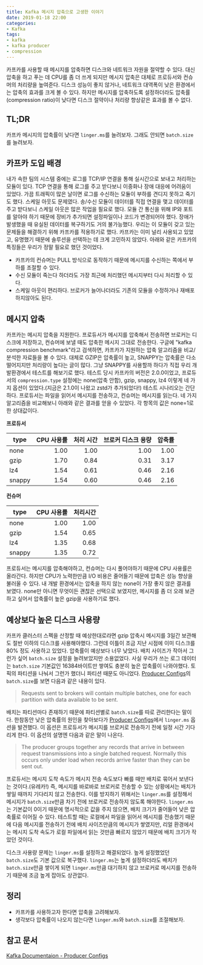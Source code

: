 ```yaml
---
title: Kafka 메시지 압축으로 고생한 이야기
date: 2019-01-18 22:00
categories:
- Kafka
tags:
- kafka
- kafka producer
- compression
---
```


카프카를 사용할 때 메시지를 압축하면 디스크와 네트워크 자원을 절약할 수 있다. 대신 압축을 하고 푸는 데 CPU를 좀 더 쓰게 되지만 메시지 압축은 대체로 프로듀서와 컨슈머의 처리량을 높여준다. 디스크 성능이 좋지 않거나, 네트워크 대역폭이 낮은 환경에서는 압축의 효과를 크게 볼 수 있다. 하지만 메시지를 압축하도록 설정하더라도 압축률(compression ratio)이 낮다면 디스크 절약이나 처리량 향상같은 효과를 볼 수 없다.<!-- more -->

## TL;DR
카프카 메시지의 압축률이 낮다면 `linger.ms`를 늘려보자. 그래도 안되면 `batch.size`를 늘려보자.

## 카프카 도입 배경
내가 속한 팀의 시스템 중에는 로그를 TCP/IP 연결을 통해 실시간으로 보내고 처리하는 모듈이 있다. TCP 연결을 통해 로그를 주고 받다보니 이중화나 장애 대응에 어려움이 있었다. 가끔 트래픽이 많은 날이면 로그를 수신하는 모듈이 부하를 견디지 못하고 죽기도 했다. 스케일 아웃도 문제였다. 송/수신 모듈이 데이터를 직접 연결을 맺고 데이터를 주고 받다보니 스케일 아웃은 많은 작업을 필요로 했다. 모듈 간 통신을 위해 IP와 포트를 알아야 하기 때문에 장비가 추가되면 설정파일이나 코드가 변경되어야 했다. 장애가 발생했을 때 유실된 데이터를 복구하기도 거의 불가능했다. 
우리는 이 모듈이 갖고 있는 문제들을 해결하기 위해 카프카를 적용하기로 했다. 카프카는 이미 널리 사용되고 있었고, 유명했기 때문에 솔루션을 선택하는 데 크게 고민하지 않았다. 아래와 같은 카프카의 특징들은 우리가 정말 필요로 했던 것이었다.
* 카프카의 컨슈머는 PULL 방식으로 동작하기 때문에 메시지를 수신하는 쪽에서 부하를 조절할 수 있다.
* 수신 모듈이 죽는다 하더라도 가장 최근에 처리했던 메시지부터 다시 처리할 수 있다.
* 스케일 아웃이 편리하다. 브로커가 늘어나더라도 기존의 모듈을 수정하거나 재배포하지않아도 된다.

## 메시지 압축
카프카는 메시지 압축을 지원한다. 프로듀서가 메시지를 압축해서 전송하면 브로커는 디스크에 저장하고, 컨슈머에 보낼 때도 압축한 메시지 그대로 전송한다. 구글에 "kafka compression benchmark"라고 검색하면, 카프카가 지원하는 압축 알고리즘을 비교/분석한 자료들을 볼 수 있다. 대체로 GZIP은 압축률이 높고, SNAPPY는 압축률은 다소 떨어지지만 처리량이 높다는 글이 많다. 그냥 SNAPPY를 사용할까 하다가 직접 우리 개발환경에서 테스트를 해보기로 했다. 테스트 당시 카프카의 버전은 2.0.0이었고, 프로듀서의 `compression.type` 설정에는 none(압축 안함), gzip, snappy, lz4 이렇게 네 가지 옵션이 있었다.(지금은 2.1.0이 나왔고 zstd가 추가되었다!)
테스트 시나리오는 간단하다. 프로듀서는 파일을 읽어서 메시지를 전송하고, 컨슈머는 메시지를 읽는다. 네 가지 알고리즘을 비교해보니 아래와 같은 결과를 얻을 수 있었다. 각 항목의 값은 none=1로 한 상대값이다.

**프로듀서**

| type | CPU 사용률 | 처리 시간 | 브로커 디스크 용량 | 압축률 |
| --- | ---:| ---:| ---:| ---:|
| none | 1.00 | 1.00 | 1.00 | 1.00 |
| gzip | 1.70 | 0.84 | 0.31 | 3.17 |
| lz4 | 1.54 | 0.61 | 0.46 | 2.16 |
| snappy | 1.54 | 0.60 | 0.46 | 2.16 |

**컨슈머**

| type | CPU 사용률 | 처리시간 |
| --- | ---:| ---:|
| none | 1.00 | 1.00 |
| gzip | 1.54 | 0.65 |
| lz4 | 1.35 | 0.68 |
| snappy | 1.35 | 0.72 |

프로듀서는 메시지를 압축해야하고, 컨슈머는 다시 풀어야하기 때문에 CPU 사용률은 올라간다. 하지만 CPU가 노력한만큼 I/O 비용은 줄어들기 때문에 압축은 성능 향상을 불러올 수 있다. 내 개발 환경에서는 압축을 하지 않는 none이 가장 좋지 않은 결과를 보였다. none만 아니면 무엇이든 괜찮은 선택으로 보였지만, 메시지를 좀 더 오래 보관하고 싶어서 압축률이 높은 gzip을 사용하기로 했다.

## 예상보다 높은 디스크 사용량
카프카 클러스터 스펙을 산정할 때 예상한대로라면 gzip 압축시 메시지를 3일간 보관해도 절반 이하의 디스크를 사용해야했다. 그런데 이틀이 조금 지난 시점에 이미 디스크를 80% 정도 사용하고 있었다. 압축률이 예상보다 너무 낮았다. 배치 사이즈가 작아서 그런가 싶어 `batch.size` 설정을 늘려보았지만 소용없었다. 사실 우리가 쓰는 로그 데이터는 `batch.size` 기본값인 16384바이트만 쌓여도 충분히 높은 압축률이 나와야했다. 토픽의 파티션을 나눠서 그런가 했더니 파티션 때문도 아니었다. [Producer Configs][1]의 `batch.size`를 보면 다음과 같은 내용이 있다.

> Requests sent to brokers will contain multiple batches, one for each partition with data available to be sent.

배치는 파티션마다 존재하기 때문에 파티션별로 `batch.size`를 따로 관리한다는 말이다. 한참동안 낮은 압축률의 원인을 찾아보다가 [Producer Configs][1]에서 `linger.ms` 옵션을 발견했다. 이 옵션은 프로듀서가 메시지를 브로커로 전송하기 전에 일정 시간 기다리게 한다. 이 옵션의 설명엔 다음과 같은 말이 나온다.

> The producer groups together any records that arrive in between request transmissions into a single batched request. Normally this occurs only under load when records arrive faster than they can be sent out.

프로듀서는 메시지 도착 속도가 메시지 전송 속도보다 빠를 때만 배치로 묶어서 보낸다는 것이다.(유레카!) 즉, 메시지를 바로바로 브로커로 전송할 수 있는 상황에서는 배치가 쌓일 때까지 기다리지 않고 전송한다. 이를 방지하기 위해서는 `linger.ms`를 설정해서 메시지가 `batch.size`만큼 차기 전에 브로커로 전송하지 않도록 해야한다. `linger.ms`는 기본값이 0이기 때문에 명시적으로 값을 주지 않으면, 배치 크기가 줄어들어 낮은 압축률로 이어질 수 있다. 테스트할 때는 로컬에서 파일을 읽어서 메시지를 전송했기 때문에 다음 메시지를 전송하기 전에 배치 사이즈만큼의 메시지가 쌓였지만, 리얼 환경에서는 메시지 도착 속도가 로컬 파일에서 읽는 것만큼 빠르지 않았기 때문에 배치 크기가 작았던 것이다.

디스크 사용량 문제는 `linger.ms`를 설정하고 해결되었다. 높게 설정했었던 `batch.size`도 기본 값으로 복구했다. `linger.ms`는 높게 설정하더라도 배치가 `batch.size`만큼 쌓이게 되면 `linger.ms`만큼 대기하지 않고 브로커로 메시지를 전송하기 때문에 조금 높게 잡아도 상관없다.

## 정리
* 카프카를 사용하고자 한다면 압축을 고려해보자.
* 생각보다 압축률이 나오지 않는다면 `linger.ms`와 `batch.size`를 조절해보자.

## 참고 문서
[Kafka Documentaion - Producer Configs][1]

[1]: http://kafka.apache.org/documentation.html#producerconfigs